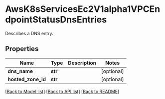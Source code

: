 # AwsK8sServicesEc2V1alpha1VPCEndpointStatusDnsEntries

Describes a DNS entry.
## Properties
Name | Type | Description | Notes
------------ | ------------- | ------------- | -------------
**dns_name** | **str** |  | [optional] 
**hosted_zone_id** | **str** |  | [optional] 

[[Back to Model list]](../README.md#documentation-for-models) [[Back to API list]](../README.md#documentation-for-api-endpoints) [[Back to README]](../README.md)


